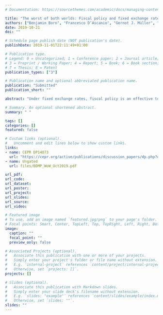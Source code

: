 ```yaml
---
# Documentation: https://sourcethemes.com/academic/docs/managing-content/

title: "The worst of both worlds: Fiscal policy and fixed exchange rates"
authors: ["Benjamin Born", "Francesco D’Ascanio", "Gernot J. Müller", "Johannes Pfeifer"]
date: 2019-10-21
doi: ""

# Schedule page publish date (NOT publication's date).
publishDate: 2019-11-01T22:11:49+01:00

# Publication type.
# Legend: 0 = Uncategorized; 1 = Conference paper; 2 = Journal article;
# 3 = Preprint / Working Paper; 4 = Report; 5 = Book; 6 = Book section;
# 7 = Thesis; 8 = Patent
publication_types: ["3"]

# Publication name and optional abbreviated publication name.
publication: "Submitted"
publication_short: ""

abstract: "Under fixed exchange rates, fiscal policy is an effective tool. According to classical views because it impacts the real exchange rate, according to Keynesian views because it impacts output. Both views have merit because the effects of government spending are asymmetric. A spending cut lowers output but does not alter the real exchange rate. A spending increase appreciates the exchange rate but does not alter output unless there is economic slack. We establish these results in a small open economy model with downward nominal wage rigidity and provide empirical evidence on the basis of quarterly time-series data for 38 countries."

# Summary. An optional shortened abstract.
summary: " "

tags: []
categories: []
featured: false

# Custom links (optional).
#   Uncomment and edit lines below to show custom links.
links:
- name: CEPR DP14073
  url: "https://cepr.org/active/publications/discussion_papers/dp.php?dpno=14073"
- name: Ungated
  url: files/BDMP_WoW_Oct2019.pdf

url_pdf:
url_code:
url_dataset:
url_poster:
url_project:
url_slides:
url_source:
url_video:

# Featured image
# To use, add an image named `featured.jpg/png` to your page's folder.
# Focal points: Smart, Center, TopLeft, Top, TopRight, Left, Right, BottomLeft, Bottom, BottomRight.
image:
  caption: ""
  focal_point: ""
  preview_only: false

# Associated Projects (optional).
#   Associate this publication with one or more of your projects.
#   Simply enter your project's folder or file name without extension.
#   E.g. `internal-project` references `content/project/internal-project/index.md`.
#   Otherwise, set `projects: []`.
projects: []

# Slides (optional).
#   Associate this publication with Markdown slides.
#   Simply enter your slide deck's filename without extension.
#   E.g. `slides: "example"` references `content/slides/example/index.md`.
#   Otherwise, set `slides: ""`.
slides: ""
---
```

